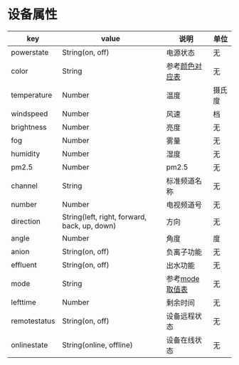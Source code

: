 # 设备属性

|key|value|说明|单位|
|---|---|---|---|
|powerstate|String(on, off)|电源状态|无|
|color|String|参考[颜色对应表](01.03-颜色对应表.md)|无|
|temperature|Number|温度|摄氏度|
|windspeed|Number|风速|档|
|brightness|Number|亮度|无|
|fog|Number|雾量|无|
|humidity|Number|湿度|无|
|pm2.5|Number|pm2.5|无|
|channel|String|标准频道名称|无|
|number|Number|电视频道号|无|
|direction|String(left, right, forward, back, up, down)|方向|无|
|angle|Number|角度|度|
|anion|String(on, off)|负离子功能|无|
|effluent|String(on, off)|出水功能|无|
|mode|String|参考[mode取值表](01.04-Mode表.md)|无|
|lefttime|Number|剩余时间|无|
|remotestatus|String(on, off)|设备远程状态|无|
|onlinestate|String(online, offline)|设备在线状态|无|